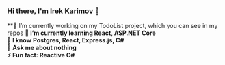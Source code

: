 ### Hi there, I'm Irek Karimov 👋

**🔭 I’m currently working on my TodoList project, which you can see in my repos
**🌱 I’m currently learning React, ASP.NET Core**\
**📖 I know Postgres, React, Express.js, C#**\
**💬 Ask me about nothing**\
**⚡ Fun fact: Reactive C#**

